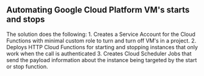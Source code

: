 Automating Google Cloud Platform VM's starts and stops
---------------

The solution does the following:
    1. Creates a Service Account for the Cloud Functions with minimal custom role to turn and turn off VM's in a project.
    2. Deploys HTTP Cloud Functions for starting and stopping instances that only work when the call is authenticated
    3. Creates Cloud Scheduler Jobs that send the payload information about the instance being targeted by the start or stop function.